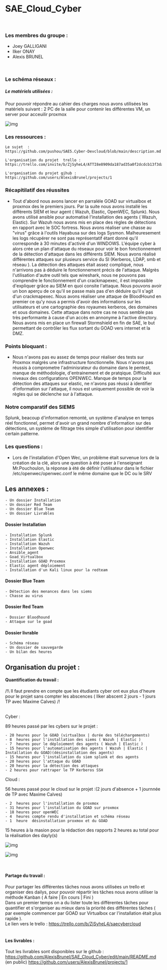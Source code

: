 # SAE_Cloud_Cyber
<br>

### Les membres du groupe : <br>
- Joey GALLIGANI<br>
- Ilker ONAY<br>
- Alexis BRUNEL<br>

<br>


### Le schéma réseaux : 


##### Le matériels utilisées :

Pour pouvoir répondre au cahier des charges nous avons utilisées les matériels suivant : 
2 PC de la salle pour contenir les différentes VM, un server pour acceuilir proxmox <br>

![img](Livrables/schema_reseaux/schema-reseau.png)



### Les ressources : 
    
    Le sujet  :  
    https://github.com/pushou/SAE5.Cyber-Devcloud/blob/main/description.md

    L'organisation du projet  trello :
    https://trello.com/invite/b/ZjSyheL4/ATTI8e8909da187ad35a0f2dcdcb13f3da923A1C2DF6/saecybercloud

    L'organisation du projet gihub :
    https://github.com/users/AlexisBrunel/projects/1

### Récapitilatif des réussites

 - Tout d'abord nous avons lancer en parralèle GOAD sur virtualbox et proxmox des le premiers jours. Par la suite nous avons installé les différents SIEM et leur agent ( Wazuh, Elastic, OpenWEC, Splunk). Nous avons utilisé ansible pour automatisé l'installation des agents ( Wazuh, Elastic). Sur Wazuh nous avons mis en place des règles de détections en rapport avec le SOC fortress. Nous avons réaliser une chasse au "virus" grâce à l'outils Hayabusa sur des logs Sysmon. Malheuresement les logs récupérer ne sont pas représentatif étant donné qu'il corresponde à 30 minutes d'activié d'un WINDOWS.
L'équipe cyber à alors crée un plan d'attaque du réseaux pour voir le bon fonctionnement de la détection d'attaque dans les différents SIEM. Nous avons réalisé différentes attaques sur plusieurs service du SI (Kerberos, LDAP, smb et réseau ).
La détection des attaques était assez compliqué, nous n'arrivons pas à déduire le fonctionnement précis de l'attaque. Malgrès l'utilisation d'autre outil tels que wireshark, nous ne pouvons pas comprendre le fonctionnement d'un crackmapexec, il est impossible d'expliquer grâce au SIEM en quoi consite l'attaque. Nous pouvons avoir un bon aperçu de ce qu'il se passe mais pas d'en déduire qu'il s'agit d'un crackmapexec. Nous avons réaliser une attaque de BloodHound en premier ce qu'y nous a permis d'avoir des informations sur les utilisateurs et une cartographie des royaumes kerberos, des domaines et sous domaines.
Cette attaque dans notre cas ne nous semble pas très performante à cause d'un accès en annonyme à l'active directory.
Nous avons mis en place un firewall Stormshield en fin de SAE, le but permettant de contrôler les flux sortant du GOAD vers internet et la DMZ.

###  Points bloquant : 

 - Nous n'avons pas eu assez de temps pour réaliser des tests sur Proxmox malgrès une infrastructure fonctionnelle.
Nous n'avons pas réussis à comprometre l'adminisrateur du domaine dans le pentest, manque de méthodologie, d'entrainement et de pratqique.
Difficulté aux niveaux des configurations OPENWEC. Manque de temps pour la détection des attaques sur elastic, ne n'avons pas réussi à identifier d'information sur l'attaque, il nous est uniquement possible de voir la règles qui se déclenche sur à l'attaque.

### Notre comparatif des SIEMS 
Splunk, beacoup d'information remonté, un système d'analyse en temps réel fonctionnel, permet d'avoir un grand nombre d'information sur des détections, un système de filtrage très simple d'utilisation pour identifier certain patterne.


###  Les questions :

 - Lors de l'installation d'Open Wec, un problème était survenue lors de la création de la clé, alors une question à été poser à l'enseignant Mr.Pouchoulon, la réponse à été de définir l'utilisateur dans le fichier /etc/openwec/openwec.conf le même domaine que le DC ou le SRV

## Les annexes : 
    - Un dossier Installation 
    - Un dossier Red Team 
    - Un dossier Blue Team 
    - Un dossier Livrables 

#### Dossier Installation 
    - Installation Splunk
    - Installation Elastic
    - Installation Wazuh
    - Installation Openwec
    - Ansible_agent
    - Goad_Virtualbox
    - Installation GOAD Proxmox
    - Elastic agent déploiement 
    - Installation d'un Kali linux pour la redteam
    
#### Dossier Blue Team 
    - Détection des menances dans les siems 
    - Chasse au virus
#### Dossier Red Team 
    - Dossier Bloodhound
    - Attaque sur le goad
    
#### Dossier livrable 
    - Schéma réseau 
    - Un dossier de sauvegarde
    - Un bilan des heures 

## Organisation du projet  : 

#### Quantification du travail :


/!\    Il faut prendre en compte que les étudiants cyber ont eux plus d'heure pour le projet sans compter les abscences ( Ilker abscent 2 jours - 1 jours TP avec Maxime Calves)    /!\
<br>

Cyber  : 

89 heures passé par les cybers sur le projet : 

    - 20 heures pour le GOAD (virtualbox | durée des téléchargements)
    - 8  heures pour l'installation des siems ( Wazuh | Elastic )
    - 7  heures pour le déploiement des agents ( Wazuh | Elastic )
    - 15 heures pour l'automatisation des agents ( Wazuh | Elastic | Installation du GOAD)(désinstallation des agents)
    - 15 heures pour l'installation du siem splunk et des agents 
    - 20 heures pour l'attaque du GOAD
    - 20 heures pour la détection des attaques
    - 2 heures pour rattraper le TP Kerberos SSH



Cloud : 

56 heures passé pour le cloud sur le projet :(2 jours d'absence + 1 journnée de TP avec Maxime Calves)

    - 2  heures pour l'installation de proxmox
    - 31 heures pour l'installation du GOAD sur proxmox
    - 18 heures pour openWEC
    - 4  heures compte rendu d'installation et schéma réseau
    - 1  heure  désinstallation proxmox et du GOAD 


15 heures à la masion pour la rédaction des rapports 
2 heures au total pour la réalisation  des dayly(s)


![img](Livrables/image_synthese/camembert.png)

![img](Livrables/image_synthese/timeline.png)

<br>

#### Partage du travail :
Pour partager les différentes tâches nous avons utilisées un trello et organiser des dailys, pour pouvoir répartir les tâches nous avons utiliser la méthode Kanban ( A faire | En cours | Fini )
<br>
Dans un premier temps on a du lister toute les différentes tâches pour quantifier et s'organiser au mieux dans la priorité des différentes tâches ( par exemple commencer par GOAD sur Virtualbox car l'installation était plus rapide ).
<br>
Le lien vers le trello : https://trello.com/b/ZjSyheL4/saecybercloud
<br>
<br>


#### Les livrables :
Tout les livrables sont disponibles sur le github : https://github.com/AlexisBrunel/SAE_Cloud_Cyber/edit/main/README.md (en public)
https://github.com/users/AlexisBrunel/projects/1

